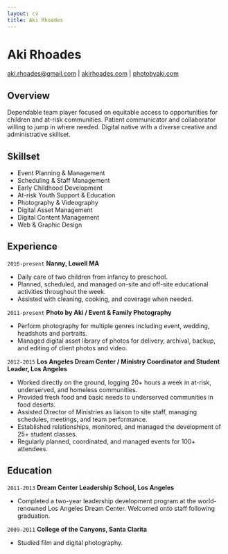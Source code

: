 ```yaml
---
layout: cv
title: Aki Rhoades
---
```

# Aki Rhoades

<div id="webaddress">
<a href="mailto:aki.rhoades@gmail+jobs.com">aki.rhoades@gmail.com</a>
| <a href="https://akirhoades.com/">akirhoades.com</a> | <a href="https://www.photobyaki.com/">photobyaki.com</a>
</div>

## Overview
Dependable team player focused on equitable access to opportunities for children and at-risk communities. Patient communicator and collaborator willing to jump in where needed. Digital native with a diverse creative and administrative skillset.

## Skillset

- Event Planning & Management
- Scheduling & Staff Management
- Early Childhood Development
- At-risk Youth Support & Education
- Photography & Videography
- Digital Asset Management
- Digital Content Management
- Web & Graphic Design

## Experience

`2016-present`
__Nanny, Lowell MA__
* Daily care of two children from infancy to preschool.
* Planned, scheduled, and managed on-site and off-site educational activities throughout the week.
* Assisted with cleaning, cooking, and coverage when needed. 

`2011-present`
__Photo by Aki / Event & Family Photography__
* Perform photography for multiple genres including event, wedding, headshots and portraits.
* Managed digital asset library of photos for delivery, archival, backup, and editing of client photos and video.

`2012-2015`
__Los Angeles Dream Center / Ministry Coordinator and Student Leader, Los Angeles__
* Worked directly on the ground, logging 20+ hours a week in at-risk, underserved, and homeless communities.
* Provided fresh food and basic needs to underserved communities in food deserts.
* Assisted Director of Ministries as liaison to site staff, managing schedules, meetings, and team performance.
* Established relationships, monitored, and managed the development of 25+ student classes.
* Regularly planned, coordinated, and managed events for 100+ attendees.

## Education

`2011-2013`
__Dream Center Leadership School, Los Angeles__
- Completed a two-year leadership development program at the world-renowned Los Angeles Dream Center. Welcomed onto staff following graduation. 

`2009-2011`
__College of the Canyons, Santa Clarita__
- Studied film and digital photography.

<!-- ### Footer

Last updated: June 2019 -->


